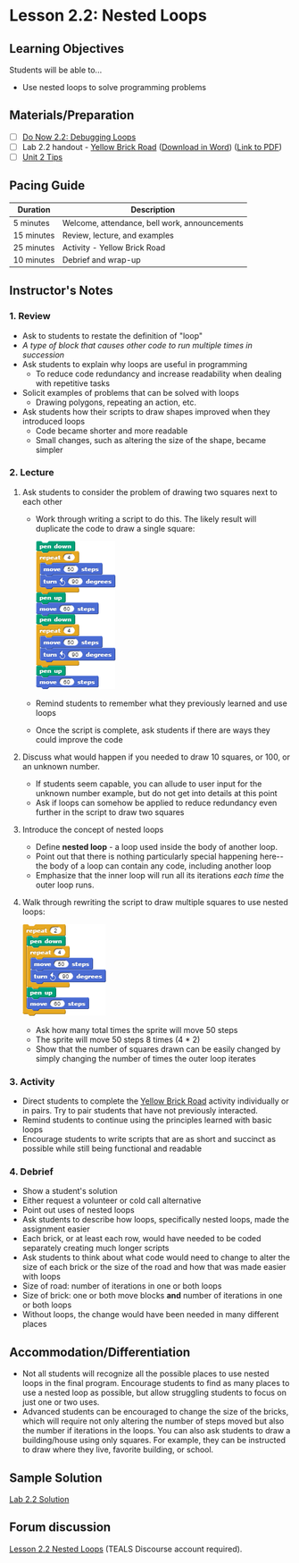 # Lesson 2.2: Nested Loops

## Learning Objectives

Students will be able to...

- Use nested loops to solve programming problems

## Materials/Preparation

- [ ] [Do Now 2.2: Debugging Loops](do_now_22.md)
- [ ] Lab 2.2 handout - [Yellow Brick Road](lab_22.md) ([Download in Word](https://github.com/TEALSK12/introduction-to-computer-science/raw/master/Unit%202%20Word/Lab%202.2%20Yellow%20Brick%20Road.docx)) ([Link to PDF](https://github.com/TEALSK12/introduction-to-computer-science/raw/master/Unit%202%20PDF/Lab%202.2%20Yellow%20Brick%20Road.pdf))
- [ ] [Unit 2 Tips](unit_2_tips.md)

## Pacing Guide

| Duration   | Description                                   |
| ---------- | --------------------------------------------- |
| 5 minutes  | Welcome, attendance, bell work, announcements |
| 15 minutes | Review, lecture, and examples                 |
| 25 minutes | Activity - Yellow Brick Road          |
| 10 minutes | Debrief and wrap-up                           |

## Instructor's Notes

### 1. Review

- Ask to students to restate the definition of "loop"
- _A type of block that causes other code to run multiple times in succession_
- Ask students to explain why loops are useful in programming
  - To reduce code redundancy and increase readability when dealing with repetitive tasks
- Solicit examples of problems that can be solved with loops
  - Drawing polygons, repeating an action, etc.
- Ask students how their scripts to draw shapes improved when they introduced loops
  - Code became shorter and more readable
  - Small changes, such as altering the size of the shape, became simpler

### 2.  Lecture

1. Ask students to consider the problem of drawing two squares next to each other

    - Work through writing a script to do this.  The likely result will duplicate the code to draw a single square:

      ![twe Squares Example Code](twosquares.png)

    - Remind students to remember what they previously learned and use loops
    - Once the script is complete, ask students if there are ways they could improve the code

2. Discuss what would happen if you needed to draw 10 squares, or 100, or an unknown number.

    - If students seem capable, you can allude to user input for the unknown number example, but do not get into details at this point
    - Ask if loops can somehow be applied to reduce redundancy even further in the script to draw two squares

3. Introduce the concept of nested loops

    - Define **nested loop** - a loop used inside the body of another loop.
    - Point out that there is nothing particularly special happening here-- the body of a loop can contain any code, including another loop
    - Emphasize that the inner loop will run all its iterations _each time_ the outer loop runs.

4. Walk through rewriting the script to draw multiple squares to use nested loops:

    ![Two Squares Example code](twosquaresnested.png)

    - Ask how many total times the sprite will move 50 steps
    - The sprite will move 50 steps 8 times (4 * 2)
    - Show that the number of squares drawn can be easily changed by simply changing the number of times the outer loop iterates

### 3. Activity

- Direct students to complete the [Yellow Brick Road](lab_22.md) activity individually or in pairs. Try to pair students that have not previously interacted.  
- Remind students to continue using the principles learned with basic loops
- Encourage students to write scripts that are as short and succinct as possible while still being functional and readable

### 4.  Debrief

- Show a student's solution
- Either request a volunteer or cold call alternative
- Point out uses of nested loops
- Ask students to describe how loops, specifically nested loops, made the assignment easier
- Each brick, or at least each row, would have needed to be coded separately creating much longer scripts
- Ask students to think about what code would need to change to alter the size of each brick or the size of the road and how that was made easier with loops
- Size of road: number of iterations in one or both loops
- Size of brick: one or both move blocks **and** number of iterations in one or both loops
- Without loops, the change would have been needed in many different places

## Accommodation/Differentiation

- Not all students will recognize all the possible places to use nested loops in the final program.  Encourage students to find as many places to use a nested loop as possible, but allow struggling students to focus on just one or two uses.
- Advanced students can be encouraged to change the size of the bricks, which will require not only altering the number of steps moved but also the number if iterations in the loops.  You can also ask students to draw a building/house using only squares.  For example, they can be instructed to draw where they live, favorite building, or school.  

## Sample Solution

[Lab 2.2 Solution](https://www.tealsk12.org/intro-to-computer-science-sample-solutions/)

## Forum discussion

[Lesson 2.2 Nested Loops](http://forums.tealsk12.org/c/intro-unit-2-loops/lesson-2-2-nested-loops) (TEALS Discourse account required).
